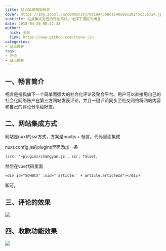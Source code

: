 ```yaml
---
title: 站点集成搜狐畅言
cover: https://img.zcool.cn/community/011e475b86a540a80120245c336724.jpg@1280w_1l_2o_100sh.jpg
subtitle: 站点集成对应的评论系统，选择了搜狐的畅言
date: 2018-04-26 08:42:33
author: 
  nick: 金炳
  link: https://www.github.com/stone-jin
categories:
- 站点维护
tags:
- 评论
- 站点维护
---
```


## 一、畅言简介
畅言是搜狐旗下一个简单而强大的社会化评论及聚合平台。用户可以直接用自己的社会化网络账户在第三方网站发表评论，并且一键评论同步至社交网络将网站内容和自己的评论分享给好友。

## 二、网站集成方式
网站是nuxt的ssr方式，方案是nuxtjs + 畅言。代码里面集成

nuxt.config.js的plugins里面添加一条
```text
{src: '~plugins/changyan.js', ssr: false},
```

然后在vue代码里面
```text
<div id="SOHUCS" :sid="'article:' + article.articleId"></div>
```
即可。

## 三、评论的效果

![](https://520stone-blog.oss-cn-beijing.aliyuncs.com/upload/2018-04-26T00:41:41Z/82e01bbb-219e-451d-8cae-c08aacb38f51.png)

## 四、收款功能效果

![](https://520stone-blog.oss-cn-beijing.aliyuncs.com/upload/2018-04-26T14:14:43Z/7a560a08-08f3-4d95-8553-40453fc21427.jpeg)